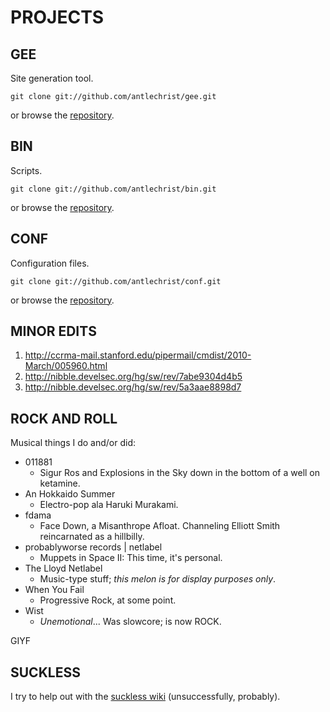 PROJECTS
========

GEE
---
Site generation tool.

    git clone git://github.com/antlechrist/gee.git

or browse the [repository](http://github.com/antlechrist/gee).

BIN
---
Scripts.

    git clone git://github.com/antlechrist/bin.git

or browse the [repository](http://github.com/antlechrist/bin).

CONF
----
Configuration files.

    git clone git://github.com/antlechrist/conf.git

or browse the [repository](http://github.com/antlechrist/conf).

MINOR EDITS
-----------
1. <http://ccrma-mail.stanford.edu/pipermail/cmdist/2010-March/005960.html>
2. <http://nibble.develsec.org/hg/sw/rev/7abe9304d4b5>
3. <http://nibble.develsec.org/hg/sw/rev/5a3aae8898d7>

ROCK AND ROLL
-------------
Musical things I do and/or did:

* 011881
  * Sigur Ros and Explosions in the Sky down in the bottom of a well on
    ketamine.
* An Hokkaido Summer
  * Electro-pop ala Haruki Murakami.
* fdama
  * Face Down, a Misanthrope Afloat.
    Channeling Elliott Smith reincarnated as a hillbilly.
* probablyworse records | netlabel
  * Muppets in Space II: This time, it's personal.
* The Lloyd Netlabel
  * Music-type stuff; _this melon is for display purposes only_.
* When You Fail
  * Progressive Rock, at some point.
* Wist
  * _Unemotional_... Was slowcore; is now ROCK.

GIYF

SUCKLESS
--------
I try to help out with the [suckless wiki](http://hg.suckless.org/sites)
(unsuccessfully, probably).
